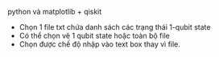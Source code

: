 python và matplotlib + qiskit

- Chọn 1 file txt chứa danh sách các trạng thái 1-qubit state
- Có thể chọn vẽ 1 qubit state hoặc toàn bộ file
- Chọn được chế độ nhập vào text box thay vì file.